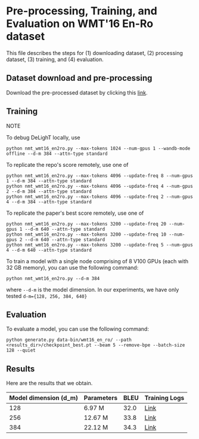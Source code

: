
# Pre-processing, Training, and Evaluation on WMT'16 En-Ro dataset

This file describes the steps for (1) downloading dataset, (2) processing dataset, (3) training, and (4) evaluation.

## Dataset download and pre-processing

Download the pre-processed dataset by clicking this [link](https://drive.google.com/file/d/1kISrB2ecKzQDuS0N67iRkTjuTs19oZ5j/view?usp=sharing).


## Training

NOTE

To debug DeLighT locally, use
```
python nmt_wmt16_en2ro.py --max-tokens 1024 --num-gpus 1 --wandb-mode offline --d-m 384 --attn-type standard
```

To replicate the repo's score remotely, use one of
```
python nmt_wmt16_en2ro.py --max-tokens 4096 --update-freq 8 --num-gpus 1 --d-m 384 --attn-type standard
python nmt_wmt16_en2ro.py --max-tokens 4096 --update-freq 4 --num-gpus 2 --d-m 384 --attn-type standard
python nmt_wmt16_en2ro.py --max-tokens 4096 --update-freq 2 --num-gpus 4 --d-m 384 --attn-type standard
```

To replicate the paper's best score remotely, use one of
```
python nmt_wmt16_en2ro.py --max-tokens 3200 --update-freq 20 --num-gpus 1 --d-m 640 --attn-type standard
python nmt_wmt16_en2ro.py --max-tokens 3200 --update-freq 10 --num-gpus 2 --d-m 640 --attn-type standard
python nmt_wmt16_en2ro.py --max-tokens 3200 --update-freq 5 --num-gpus 4 --d-m 640 --attn-type standard
```


To train a model with a single node comprising of 8 V100 GPUs (each with 32 GB memory), you can use the following command:

``` 
python nmt_wmt16_en2ro.py --d-m 384
```

where `--d-m` is the model dimension. In our experiments, we have only tested `d-m={128, 256, 384, 640}` 


## Evaluation

To evaluate a model, you can use the following command:

```
python generate.py data-bin/wmt16_en_ro/ --path <results_dir>/checkpoint_best.pt --beam 5 --remove-bpe --batch-size 128 --quiet
```

## Results
Here are the results that we obtain.

| Model dimension (d_m) | Parameters | BLEU | Training Logs |
| --------------------- | ---------- | ---- | ------------- |
| 128 | 6.97 M | 32.0 | [Link](https://gist.github.com/sacmehta/57c12358434f12bf15939311469c7173#file-delight_wmt16_en2ro_dm_128-txt) |
| 256 | 12.67 M | 33.8 | [Link](https://gist.github.com/sacmehta/57c12358434f12bf15939311469c7173#file-delight_wmt16_en2ro_dm_256-txt) |
| 384 | 22.12 M | 34.3 | [Link](https://gist.github.com/sacmehta/57c12358434f12bf15939311469c7173#file-delight_wmt16_en2ro_dm_384-txt) |